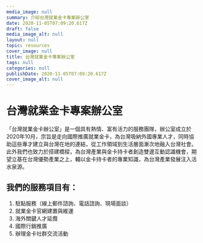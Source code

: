 ```yaml
---
media_image: null
summary: 介紹台灣就業金卡專案辦公室
date: 2020-11-05T07:09:20.617Z
draft: false
media_image_alt: null
layout: null
topic: resources
cover_image: null
title: 台灣就業金卡專案辦公室
tags: null
categories: null
publishDate: 2020-11-05T07:09:20.617Z
cover_image_alt: null
---
```

# 台灣就業金卡專案辦公室

「台灣就業金卡辦公室」是一個具有熱情、富有活力的服務團隊，辦公室成立於2020年10月，宗旨是走向國際推廣就業金卡，為台灣吸納外國專業人才，同時協助這些專才建立與台灣在地的連結，從工作領域到生活層面漸次地融入台灣社會。此外我們也致力於搭建橋樑，為台灣產業與金卡持卡者創造雙邊互動認識機會，期望立基在台灣優勢產業之上，輔以金卡持卡者的專業知識，為台灣產業發展注入活水泉源。

## 我們的服務項目有：

1. 駐點服務（線上郵件諮詢、電話諮詢、現場面談）
2. 就業金卡官網建置與維運
3. 海外關鍵人才延攬
4. 國際行銷推廣
5. 辦理金卡社群交流活動